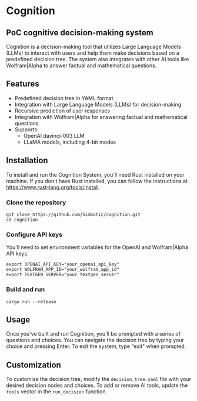 # Cognition
## PoC cognitive decision-making system

Cognition is a decision-making tool that utilizes Large Language Models (LLMs) to interact with users and help them make decisions based on a predefined decision tree. The system also integrates with other AI tools like Wolfram|Alpha to answer factual and mathematical questions.

## Features

- Predefined decision tree in YAML format
- Integration with Large Language Models (LLMs) for decision-making
- Recursive prediction of user responses
- Integration with Wolfram|Alpha for answering factual and mathematical questions
- Supports:
    - OpenAI davinci-003 LLM
    - LLaMA models, including 4-bit modes

## Installation

To install and run the Cognition System, you'll need Rust installed on your machine. If you don't have Rust installed, you can follow the instructions at https://www.rust-lang.org/tools/install.

### Clone the repository

```
git clone https://github.com/Simbotic/cognition.git
cd cognition
```

### Configure API keys

You'll need to set environment variables for the OpenAI and Wolfram|Alpha API keys.
```
export OPENAI_API_KEY="your_openai_api_key"
export WOLFRAM_APP_ID="your_wolfram_app_id"
export TEXTGEN_SERVER="your_textgen_server"
```

### Build and run

```
cargo run --release
```

## Usage

Once you've built and run Cognition, you'll be prompted with a series of questions and choices. You can navigate the decision tree by typing your choice and pressing Enter. To exit the system, type "exit" when prompted.

## Customization

To customize the decision tree, modify the `decision_tree.yaml` file with your desired decision nodes and choices. To add or remove AI tools, update the `tools` vector in the `run_decision` function.
